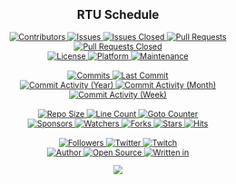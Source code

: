 <p align="center">
	<h2 align="center"><b>RTU Schedule</b></h2>
</p>

<p align="center">
	<a href="https://github.com/greencomfytea/rtu-schedule/graphs/contributors">
		<img alt="Contributors" src="https://custom-icon-badges.demolab.com/github/contributors/greencomfytea/rtu-schedule?logo=person-add" />
	</a>
	<a href="https://github.com/greencomfytea/rtu-schedule/issues">
		<img alt="Issues" src="https://custom-icon-badges.demolab.com/github/issues/greencomfytea/rtu-schedule?logo=issue-opened" />
	</a>
	<a href="https://github.com/greencomfytea/rtu-schedule/issues">
		<img alt="Issues Closed" src="https://custom-icon-badges.demolab.com/github/issues-closed/greencomfytea/rtu-schedule?logo=issue-closed" />
	</a>
	<a href="https://github.com/greencomfytea/rtu-schedule/pulls">
		<img alt="Pull Requests" src="https://custom-icon-badges.demolab.com/github/issues-pr/greencomfytea/rtu-schedule?logo=git-pull-request" />
	</a>
	<a href="https://github.com/greencomfytea/rtu-schedule/pulls">
		<img alt="Pull Requests Closed" src="https://custom-icon-badges.demolab.com/github/issues-pr-closed/greencomfytea/rtu-schedule?logo=git-pull-request-closed" />
	</a>
	<br>
	<a href="https://github.com/greencomfytea/rtu-schedule/blob/main/LICENSE">
		<img alt="License" src="https://custom-icon-badges.demolab.com/github/license/greencomfytea/rtu-schedule?logo=law" />
	</a>
	<a href="">
		<img alt="Platform" src="https://custom-icon-badges.demolab.com/badge/platform-android-blue?logo=device-desktop" />
	</a>
	<a href="">
		<img alt="Maintenance" src="https://custom-icon-badges.demolab.com/maintenance/no/2023?logo=tools" />
	</a>
	<br>
	<br>
	<a href="https://github.com/greencomfytea/rtu-schedule/commits/main">
		<img alt="Commits" src="https://custom-icon-badges.demolab.com/github/commit-activity/t/greencomfytea/rtu-schedule?logo=git-commit" />
	</a>
	<a href="https://github.com/greencomfytea/rtu-schedule/commits/main">
		<img alt="Last Commit" src="https://custom-icon-badges.demolab.com/github/last-commit/greencomfytea/rtu-schedule?logo=git-commit" />
	</a>
	<br>
	<a href="https://github.com/greencomfytea/rtu-schedule/graphs/commit-activity">
		<img alt="Commit Activity (Year)" src="https://custom-icon-badges.demolab.com/github/commit-activity/y/greencomfytea/rtu-schedule?logo=pulse" />
	</a>
	<a href="https://github.com/greencomfytea/rtu-schedule/graphs/commit-activity">
		<img alt="Commit Activity (Month)" src="https://custom-icon-badges.demolab.com/github/commit-activity/m/greencomfytea/rtu-schedule?logo=pulse" />
	</a>
	<a href="https://github.com/greencomfytea/rtu-schedule/graphs/commit-activity">
		<img alt="Commit Activity (Week)" src="https://custom-icon-badges.demolab.com/github/commit-activity/w/greencomfytea/rtu-schedule?logo=pulse" />
	</a>
	<br>
	<br>
	<a href="">
		<img alt="Repo Size" src="https://custom-icon-badges.demolab.com/github/repo-size/greencomfytea/rtu-schedule?logo=database" />
	</a>
	<a href="">
		<img alt="Line Count" src="https://sloc.xyz/github/greencomfytea/rtu-schedule" />
	</a>
	<a href="">
		<img alt="Goto Counter" src="https://custom-icon-badges.demolab.com/github/search/greencomfytea/rtu-schedule/goto?logo=git-compare" />
	</a>
	<br>
	<a href="https://github.com/sponsors/greencomfytea">
		<img alt="Sponsors" src="https://custom-icon-badges.demolab.com/github/sponsors/greencomfytea?logo=heart" />
	</a>
	<a href="https://github.com/GreenComfyTea/rtu-schedule/watchers">
		<img alt="Watchers" src="https://custom-icon-badges.demolab.com/github/watchers/greencomfytea/rtu-schedule?logo=eye" />
	</a>
	<a href="https://github.com/greencomfytea/rtu-schedule/forks">
		<img alt="Forks" src="https://custom-icon-badges.demolab.com/github/forks/greencomfytea/rtu-schedule?logo=repo-forked" />
	</a>
	<a href="https://github.com/greencomfytea/rtu-schedule/stargazers">
		<img alt="Stars" src="https://custom-icon-badges.demolab.com/github/stars/greencomfytea/rtu-schedule?logo=star" />
	</a>
	<a href="https://github.com/greencomfytea/rtu-schedule/graphs/traffic">
		<img alt="Hits" src="https://custom-icon-badges.demolab.com/endpoint?url=https://hits.dwyl.com/greencomfytea/rtu-schedule.json?color=blue&logo=eye" />
	</a>
	<br>
	<br>
	<a href="https://github.com/greencomfytea?tab=followers">
		<img alt="Followers" src="https://custom-icon-badges.demolab.com/github/followers/greencomfytea?logo=people" />
	</a>
	<a href="https://twitter.com/greencomfytea">
		<img alt="Twitter" src="https://img.shields.io/twitter/follow/greencomfytea?logo=twitter" />
	</a>
	<a href="https://www.twitch.tv/greencomfytea">
		<img alt="Twitch" src="https://img.shields.io/twitch/status/greencomfytea?logo=twitch" />
	</a>
	<br>
	<a href="https://github.com/greencomfytea">
		<img alt="Author" src="https://custom-icon-badges.demolab.com/badge/author-GreenComfyTea-green?logo=person" />
	</a>
	<a href="https://github.com/topics/open-source">
		<img alt="Open Source" src="https://img.shields.io/badge/open%20source-%20yes-brightgreen?logo=openvpn" />
	</a>
	<a href="https://cursey.github.io/reframework-book/index.html#lua-scripting">
		<img alt="Written in" src="https://custom-icon-badges.demolab.com/badge/written%20in-java-b07219?logo=terminal" />
	</a>
</p>

<p align="center">
	<a>
		<img align="center" src="https://github.com/GreenComfyTea/RTU-Schedule/assets/30152047/03b7212f-363d-4ec0-89ed-5109b69b2a2f" />
	</a>
</p>
